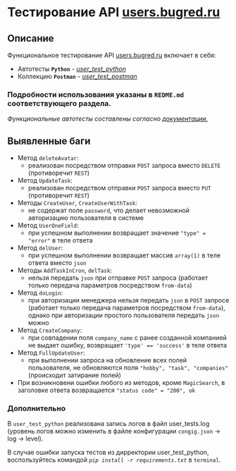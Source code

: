 # Тестирование API [users.bugred.ru](http://users.bugred.ru/)

 ## Описание

 Функциональное тестирование API [users.bugred.ru](http://users.bugred.ru/) включает в себя:

* Автотесты **`Python`** - [*user_test_python*](https://github.com/chernenko-art/tests_user_api/tree/master/user_test_python)
* Коллекцию **`Postman`** - [*user_test_postman*](https://github.com/chernenko-art/tests_user_api/tree/master/user_test_postman)
### Подробности использования указаны в `REDME.md` соответствующего раздела.

*Функциональные автотесты составлены согласно [документации.](https://testbase.atlassian.net/wiki/spaces/USERS/overview?homepageId=1074221)*

## **Выявленные баги**
* Метод `deleteAvatar`:
    * реализован посредством отправки `POST` запроса вместо `DELETE` (противоречит `REST`)
* Метод `UpdateTask`:
    * реализован посредством отправки `POST` запроса вместо `PUT` (противоречит `REST`)
* Методы `CreateUser`, `CreateUserWithTask`:
    * не содержат поле `password`, что делает невозможной авторизацию пользователя в системе
* Метод `UserOneField`:
    * при успешном выполнении возвращает значение `"type" = "error"` в теле ответа
* Метод `delUser`:
    * при успешном выполнении возвращает массив `array(1)` в теле ответа вместо `json`
* Методы `AddTaskInCron`, `delTask`:
    * нельзя передать `json` при отправке `POST` запроса (работает только передача параметров посредством `from-data`)
* Метод `doLogin`:
    * при авторизации менеджера нельзя передать `json` в `POST` запросе (работает только передача параметров посредством `from-data`), однако при авторизации простого пользователя  передать `json` можно
* Метод `CreateCompany`:
    * при совпадении поля `company_name` с ранее созданной компанией не выдает ошибку, возвращает `'type' == 'success'` в теле ответа
* Метод `FullUpdateUser`:
    * при выполнении запроса на обновление всех полей пользователя, не обновляются поля `"hobby", "task", "companies"` (происходит затирание полей)
* При возникновени ошибки любого из методов, кроме `MagicSearch`, в заголовке ответа возвращается `"status code" = "200", ok` 
### Дополнительно
В `user_test_python` реализована запись логов в файл user_tests.log (уровень логов можно изменить в файле конфигурации `congig.json` -> log -> level).

В случае ошибки запуска тестов из дирректории user_test_python, воспользуйтесь командой  *`pip install -r requirements.txt`* в `terminal`.

